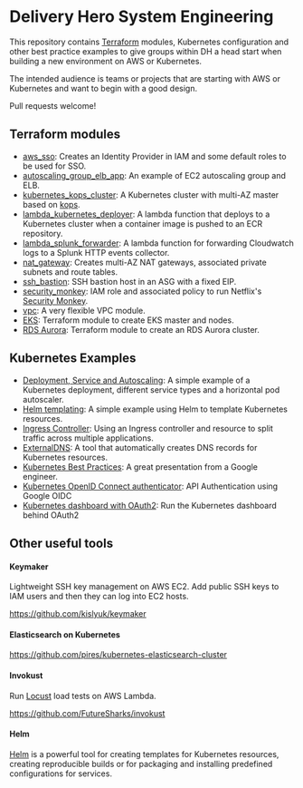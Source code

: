 # Delivery Hero System Engineering

This repository contains [Terraform](https://www.terraform.io/) modules, Kubernetes configuration and other best practice examples to give groups within DH a head start when building a new environment on AWS or Kubernetes.

The intended audience is teams or projects that are starting with AWS or Kubernetes and want to begin with a good design.

Pull requests welcome!

## Terraform modules

- [aws_sso](terraform/aws/modules/aws_sso): Creates an Identity Provider in IAM and some default roles to be used for SSO.
- [autoscaling_group_elb_app](terraform/aws/modules/autoscaling_group_elb_app): An example of EC2 autoscaling group and ELB.
- [kubernetes_kops_cluster](https://github.com/FutureSharks/tf-kops-cluster): A Kubernetes cluster with multi-AZ master based on [kops](https://github.com/kubernetes/kops).
- [lambda_kubernetes_deployer](terraform/aws/modules/lambda_kubernetes_deployer): A lambda function that deploys to a Kubernetes cluster when a container image is pushed to an ECR repository.
- [lambda_splunk_forwarder](terraform/aws/modules/lambda_splunk_forwarder): A lambda function for forwarding Cloudwatch logs to a Splunk HTTP events collector.
- [nat_gateway](terraform/aws/modules/nat_gateway): Creates multi-AZ NAT gateways, associated private subnets and route tables.
- [ssh_bastion](https://github.com/deliveryhero/tf-ssh-bastion): SSH bastion host in an ASG with a fixed EIP.
- [security_monkey](terraform/aws/modules/security_monkey): IAM role and associated policy to run Netflix's [Security Monkey](https://github.com/Netflix/security_monkey).
- [vpc](https://github.com/terraform-aws-modules/terraform-aws-vpc): A very flexible VPC module.
- [EKS](https://github.com/terraform-aws-modules/terraform-aws-eks): Terraform module to create EKS master and nodes.
- [RDS Aurora](https://github.com/terraform-aws-modules/terraform-aws-rds-aurora): Terraform module to create an RDS Aurora cluster.

## Kubernetes Examples

- [Deployment, Service and Autoscaling](kubernetes/examples/deployment_service): A simple example of a Kubernetes deployment, different service types and a horizontal pod autoscaler.
- [Helm templating](kubernetes/examples/helm): A simple example using Helm to template Kubernetes resources.
- [Ingress Controller](kubernetes/examples/ingress): Using an Ingress controller and resource to split traffic across multiple applications.
- [ExternalDNS](kubernetes/examples/external-dns): A tool that automatically creates DNS records for Kubernetes resources.
- [Kubernetes Best Practices](https://speakerdeck.com/thesandlord/kubernetes-best-practices): A great presentation from a Google engineer.
- [Kubernetes OpenID Connect authenticator](kubernetes/examples/k8s-oidc-authenticator): API Authentication using Google OIDC
- [Kubernetes dashboard with OAuth2](kubernetes/examples/dashboard-oauth): Run the Kubernetes dashboard behind OAuth2

## Other useful tools

#### Keymaker

Lightweight SSH key management on AWS EC2. Add public SSH keys to IAM users and then they can log into EC2 hosts.

https://github.com/kislyuk/keymaker

#### Elasticsearch on Kubernetes

https://github.com/pires/kubernetes-elasticsearch-cluster

#### Invokust

Run [Locust](http://locust.io/) load tests on AWS Lambda.

https://github.com/FutureSharks/invokust

#### Helm

[Helm](https://github.com/kubernetes/helm) is a powerful tool for creating templates for Kubernetes resources, creating reproducible builds or for packaging and installing predefined configurations for services.
